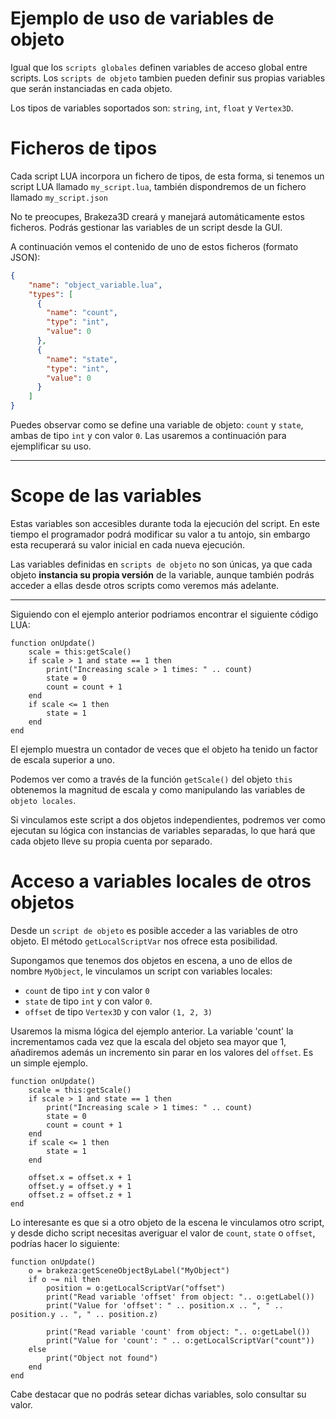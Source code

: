 # Ejemplo de uso de variables de objeto

Igual que los `scripts globales` definen variables de acceso global entre scripts. Los `scripts de objeto`
tambien pueden definir sus propias variables que serán instanciadas en cada objeto.

Los tipos de variables soportados son: `string`, `int`, `float` y `Vertex3D`.

# Ficheros de tipos

Cada script LUA incorpora un fichero de tipos, de esta forma, si tenemos un script LUA llamado `my_script.lua`, también dispondremos de un fichero llamado `my_script.json`

No te preocupes, Brakeza3D creará y manejará automáticamente estos ficheros. Podrás gestionar las variables de un script desde la GUI.

A continuación vemos el contenido de uno de estos ficheros (formato JSON):

```json
{
	"name":	"object_variable.lua",
	"types": [
      {
        "name":	"count",
        "type":	"int",
        "value": 0
      },
      {
        "name":	"state",
        "type":	"int",
        "value": 0
      }
    ]
}

```

Puedes observar como se define una variable de objeto: `count` y `state`, ambas de tipo `int` y con valor `0`. Las usaremos a continuación para ejemplificar su uso.

---

# Scope de las variables

Estas variables son accesibles durante toda la ejecución del script. En este tiempo el programador podrá modificar su valor a tu antojo, sin embargo esta recuperará su valor inicial en cada nueva ejecución.

Las variables definidas en `scripts de objeto` no son únicas, ya que cada objeto **instancia su propia versión** de la variable, aunque también podrás acceder a ellas desde otros scripts como veremos más adelante.

---

Siguiendo con el ejemplo anterior podriamos encontrar el siguiente código LUA:

```
function onUpdate()
    scale = this:getScale()
    if scale > 1 and state == 1 then
        print("Increasing scale > 1 times: " .. count)
        state = 0
        count = count + 1
    end
    if scale <= 1 then
        state = 1
    end
end

```


El ejemplo muestra un contador de veces que el objeto ha tenido un factor de escala superior a uno.

Podemos ver como a través de la función `getScale()` del objeto `this` obtenemos la magnitud de escala y como manipulando
las variables de `objeto locales`.

Si vinculamos este script a dos objetos independientes, podremos ver como ejecutan su lógica con instancias de variables separadas, lo que hará
que cada objeto lleve su propia cuenta por separado.

# Acceso a variables locales de otros objetos

Desde un `script de objeto` es posible acceder a las variables de otro objeto. El método `getLocalScriptVar` nos ofrece esta posibilidad.

Supongamos que tenemos dos objetos en escena, a uno de ellos de nombre `MyObject`, le vinculamos un script con variables locales:

- `count` de tipo `int` y con valor `0`
- `state` de tipo `int` y con valor `0`.
- `offset` de tipo `Vertex3D` y con valor `(1, 2, 3)`

Usaremos la misma lógica del ejemplo anterior. La variable 'count' la incrementamos
cada vez que la escala del objeto sea mayor que 1, añadiremos además un incremento sin parar en los valores del
`offset`. Es un simple ejemplo.

```
function onUpdate()
    scale = this:getScale()
    if scale > 1 and state == 1 then
        print("Increasing scale > 1 times: " .. count)
        state = 0
        count = count + 1
    end
    if scale <= 1 then
        state = 1
    end

    offset.x = offset.x + 1
    offset.y = offset.y + 1
    offset.z = offset.z + 1
end
```

Lo interesante es que si a otro objeto de la escena le vinculamos otro script, y desde dicho script
necesitas averiguar el valor de `count`, `state` o `offset`, podrías hacer lo siguiente:

```
function onUpdate()
	o = brakeza:getSceneObjectByLabel("MyObject")
	if o ~= nil then
	    position = o:getLocalScriptVar("offset")
		print("Read variable 'offset' from object: ".. o:getLabel())
        print("Value for 'offset': " .. position.x .. ", " .. position.y .. ", " .. position.z)

		print("Read variable 'count' from object: ".. o:getLabel())
        print("Value for 'count': " .. o:getLocalScriptVar("count"))
    else
        print("Object not found")
	end
end
```

Cabe destacar que no podrás setear dichas variables, solo consultar su valor.
